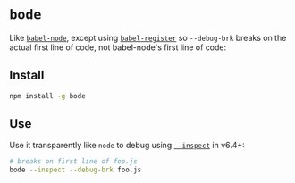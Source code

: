 # `bode`

Like [`babel-node`](https://babeljs.io/docs/usage/cli/), except using [`babel-register`](https://babeljs.io/docs/usage/require/) so `--debug-brk` breaks on the actual first line of code, not babel-node's first line of code:

## Install

```bash
npm install -g bode
```
## Use

Use it transparently like `node` to debug using [`--inspect`](https://medium.com/@paul_irish/debugging-node-js-nightlies-with-chrome-devtools-7c4a1b95ae27#.ntu7ibdek) in v6.4+:

```bash
# breaks on first line of foo.js
bode --inspect --debug-brk foo.js
```
